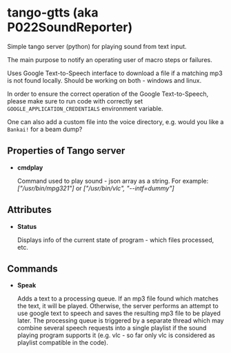 # tango-gtts (aka P022SoundReporter)
Simple tango server (python) for playing sound from text input.

The main purpose to notify an operating user of macro steps or failures.

Uses Google Text-to-Speech interface to download a file if a matching mp3 is not found locally.
Should be working on both - windows and linux.

In order to ensure the correct operation of the Google Text-to-Speech, please make sure to run code with correctly set `GOOGLE_APPLICATION_CREDENTIALS` environment variable.

One can also add a custom file into the voice directory, e.g. would you like a `Bankai!` for a beam dump?

## Properties of Tango server
- __cmdplay__
    
    Command used to play sound - json array as a string.
For example: 
_["/usr/bin/mpg321"]_ or
_["/usr/bin/vlc", "--intf=dummy"]_

## Attributes
- __Status__

    Displays info of the current state of program - which files processed, etc.

## Commands
- __Speak__

    Adds a text to a processing queue. If an mp3 file found which matches the text, it will be played. 
Otherwise, the server performs an attempt to use google text to speech and saves the resulting mp3 file to be played later.
The processing queue is triggered by a separate thread which may combine several speech requests into a single playlist
if the sound playing program supports it (e.g. vlc  - so far only vlc is considered as playlist compatible in the code).
